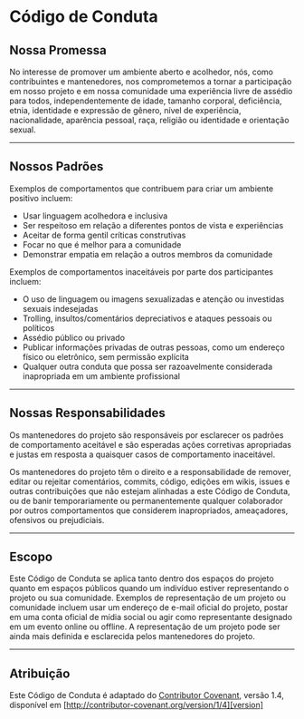 # Código de Conduta

## Nossa Promessa

No interesse de promover um ambiente aberto e acolhedor, nós, como contribuintes e mantenedores, nos comprometemos a tornar a participação em nosso projeto e em nossa comunidade uma experiência livre de assédio para todos, independentemente de idade, tamanho corporal, deficiência, etnia, identidade e expressão de gênero, nível de experiência, nacionalidade, aparência pessoal, raça, religião ou identidade e orientação sexual.

---

## Nossos Padrões

Exemplos de comportamentos que contribuem para criar um ambiente positivo incluem:

- Usar linguagem acolhedora e inclusiva
- Ser respeitoso em relação a diferentes pontos de vista e experiências
- Aceitar de forma gentil críticas construtivas
- Focar no que é melhor para a comunidade
- Demonstrar empatia em relação a outros membros da comunidade

Exemplos de comportamentos inaceitáveis por parte dos participantes incluem:

- O uso de linguagem ou imagens sexualizadas e atenção ou investidas sexuais indesejadas
- Trolling, insultos/comentários depreciativos e ataques pessoais ou políticos
- Assédio público ou privado
- Publicar informações privadas de outras pessoas, como um endereço físico ou eletrônico, sem permissão explícita
- Qualquer outra conduta que possa ser razoavelmente considerada inapropriada em um ambiente profissional

---

## Nossas Responsabilidades

Os mantenedores do projeto são responsáveis por esclarecer os padrões de comportamento aceitável e são esperadas ações corretivas apropriadas e justas em resposta a quaisquer casos de comportamento inaceitável.

Os mantenedores do projeto têm o direito e a responsabilidade de remover, editar ou rejeitar comentários, commits, código, edições em wikis, issues e outras contribuições que não estejam alinhadas a este Código de Conduta, ou de banir temporariamente ou permanentemente qualquer colaborador por outros comportamentos que considerem inapropriados, ameaçadores, ofensivos ou prejudiciais.

---

## Escopo

Este Código de Conduta se aplica tanto dentro dos espaços do projeto quanto em espaços públicos quando um indivíduo estiver representando o projeto ou sua comunidade. Exemplos de representação de um projeto ou comunidade incluem usar um endereço de e-mail oficial do projeto, postar em uma conta oficial de mídia social ou agir como representante designado em um evento online ou offline. A representação de um projeto pode ser ainda mais definida e esclarecida pelos mantenedores do projeto.

---

## Atribuição

Este Código de Conduta é adaptado do [Contributor Covenant][homepage], versão 1.4, disponível em [http://contributor-covenant.org/version/1/4][version]

[homepage]: http://contributor-covenant.org
[version]: http://contributor-covenant.org/version/1/4/
